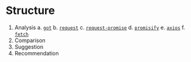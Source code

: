 # Structure

1. Analysis
  a. [`got`](https://github.com/sindresorhus/got#readme)
  b. [`request`](https://github.com/request/request#readme)
    c. [`request-promise`](https://github.com/request/request-promise#readme)
    d. [`promisify`](https://github.com/dpw/promisify#readme)
  e. [`axios`](https://github.com/axios/axios#table-of-contents)
  f. [`fetch`](https://github.com/andris9/fetch#fetch)
2. Comparison
3. Suggestion
4. Recommendation
